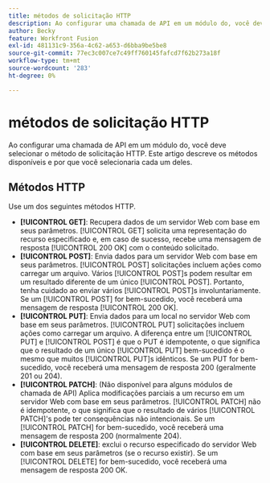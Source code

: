 ```yaml
---
title: métodos de solicitação HTTP
description: Ao configurar uma chamada de API em um módulo do, você deve selecionar o método de solicitação HTTP. Este artigo descreve os métodos disponíveis e por que você selecionaria cada um deles.
author: Becky
feature: Workfront Fusion
exl-id: 481131c9-356a-4c62-a653-d6bba9be5be8
source-git-commit: 77ec3c007ce7c49ff760145fafcd7f62b273a18f
workflow-type: tm+mt
source-wordcount: '283'
ht-degree: 0%

---
```


# métodos de solicitação HTTP

Ao configurar uma chamada de API em um módulo do, você deve selecionar o método de solicitação HTTP. Este artigo descreve os métodos disponíveis e por que você selecionaria cada um deles.

## Métodos HTTP

Use um dos seguintes métodos HTTP.

* **[!UICONTROL GET]**: Recupera dados de um servidor Web com base em seus parâmetros. [!UICONTROL GET] solicita uma representação do recurso especificado e, em caso de sucesso, recebe uma mensagem de resposta [!UICONTROL 200 OK] com o conteúdo solicitado.
* **[!UICONTROL POST]**: Envia dados para um servidor Web com base em seus parâmetros. [!UICONTROL POST] solicitações incluem ações como carregar um arquivo. Vários [!UICONTROL POST]s podem resultar em um resultado diferente de um único [!UICONTROL POST]. Portanto, tenha cuidado ao enviar vários [!UICONTROL POST]s involuntariamente. Se um [!UICONTROL POST] for bem-sucedido, você receberá uma mensagem de resposta [!UICONTROL 200 OK].
* **[!UICONTROL PUT]**: Envia dados para um local no servidor Web com base em seus parâmetros. [!UICONTROL PUT] solicitações incluem ações como carregar um arquivo. A diferença entre um [!UICONTROL PUT] e [!UICONTROL POST] é que o PUT é idempotente, o que significa que o resultado de um único [!UICONTROL PUT] bem-sucedido é o mesmo que muitos [!UICONTROL PUT]s idênticos. Se um PUT for bem-sucedido, você receberá uma mensagem de resposta 200 (geralmente 201 ou 204).
* **[!UICONTROL PATCH]**: (Não disponível para alguns módulos de chamada de API) Aplica modificações parciais a um recurso em um servidor Web com base em seus parâmetros. [!UICONTROL PATCH] não é idempotente, o que significa que o resultado de vários [!UICONTROL PATCH]&#39;s pode ter consequências não intencionais. Se um [!UICONTROL PATCH] for bem-sucedido, você receberá uma mensagem de resposta 200 (normalmente 204).
* **[!UICONTROL DELETE]**: exclui o recurso especificado do servidor Web com base em seus parâmetros (se o recurso existir). Se um [!UICONTROL DELETE] for bem-sucedido, você receberá uma mensagem de resposta 200 OK.
